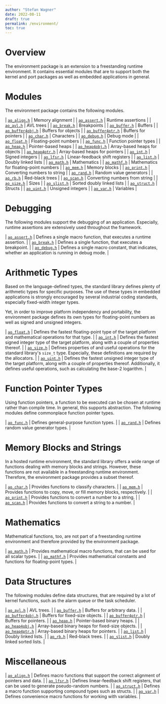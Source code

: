 ```yaml
---
author: "Stefan Wagner"
date: 2022-08-11
draft: true
permalink: /environment/
toc: true
---
```


# Overview

The environment package is an extension to a freestanding runtime environment. It contains essential modules that are to support both the kernel and port packages as well as embedded applications in general.

# Modules

The environment package contains the following modules.

| [`ao_align.h`](api/src/ao/ao_align.h.md) | Memory alignment |
| [`ao_assert.h`](api/src/ao/ao_assert.h.md) | Runtime assertions |
| [`ao_avl.h`](api/src/ao/ao_avl.h.md) | AVL trees |
| [`ao_break.h`](api/src/ao/ao_break.h.md) | Breakpoints |
| [`ao_buffer.h`](api/src/ao/ao_buffer.h.md) | Buffers |
| [`ao_buffer4obj.h`](api/src/ao/ao_buffer4obj.h.md) | Buffers for objects |
| [`ao_buffer4ptr.h`](api/src/ao/ao_buffer4ptr.h.md) | Buffers for pointers |
| [`ao_char.h`](api/src/ao/ao_char.h.md) | Characters |
| [`ao_debug.h`](api/src/ao/ao_debug.h.md) | Debug mode |
| [`ao_float.h`](api/src/ao/ao_float.h.md) | Floating-point numbers |
| [`ao_func.h`](api/src/ao/ao_func.h.md) | Function pointer types |
| [`ao_heap.h`](api/src/ao/ao_heap.h.md) | Pointer-based heaps |
| [`ao_heap4obj.h`](api/src/ao/ao_heap4obj.h.md) | Array-based heaps for objects |
| [`ao_heap4ptr.h`](api/src/ao/ao_heap4ptr.h.md) | Array-based heaps for pointers |
| [`ao_int.h`](api/src/ao/ao_int.h.md) | Signed integers |
| [`ao_lfsr.h`](api/src/ao/ao_lfsr.h.md) | Linear-feedback shift registers |
| [`ao_list.h`](api/src/ao/ao_list.h.md) | Doubly linked lists |
| [`ao_math.h`](api/src/ao/ao_math.h.md) | Mathematics |
| [`ao_mathf.h`](api/src/ao/ao_mathf.h.md) | Mathematics for floating-point numbers |
| [`ao_mem.h`](api/src/ao/ao_mem.h.md) | Memory blocks |
| [`ao_print.h`](api/src/ao/ao_print.h.md) | Converting numbers to string |
| [`ao_rand.h`](api/src/ao/ao_rand.h.md) | Random value generators |
| [`ao_rb.h`](api/src/ao/ao_rb.h.md) | Red-black trees |
| [`ao_scan.h`](api/src/ao/ao_scan.h.md) | Converting numbers from string |
| [`ao_size.h`](api/src/ao/ao_size.h.md) | Sizes |
| [`ao_slist.h`](api/src/ao/ao_slist.h.md) | Sorted doubly linked lists |
| [`ao_struct.h`](api/src/ao/ao_struct.h.md) | Structs |
| [`ao_uint.h`](api/src/ao/ao_uint.h.md) | Unsigned integers |
| [`ao_var.h`](api/src/ao/ao_var.h.md) | Variables |

# Debugging

The following modules support the debugging of an application. Especially, runtime assertions are extensively used throughout the framework.

| [`ao_assert.h`](api/src/ao/ao_assert.h.md) | Defines a single macro function, that executes a runtime assertion. |
| [`ao_break.h`](api/src/ao/ao_break.h.md) | Defines a single function, that executes a breakpoint. |
| [`ao_debug.h`](api/src/ao/ao_debug.h.md) | Defines a single macro constant, that indicates, whether an application is running in debug mode. |

# Arithmetic Types

Based on the language-defined types, the standard library defines plenty of arithmetic types for specific purposes. The use of these types in embedded applications is strongly encouraged by several industrial coding standards, especially fixed-width integer types.

Yet, in order to improve platform independency and portability, the environment package defines its own types for floating-point numbers as well as signed and unsigned integers.

| [`ao_float.h`](api/src/ao/ao_float.h.md) | Defines the fastest floating-point type of the target platform and mathematical operations for that type. |
| [`ao_int.h`](api/src/ao/ao_int.h.md) | Defines the fastest signed integer type of the target platform, along with a couple of properties thereof. |
| [`ao_size.h`](api/src/ao/ao_size.h.md) | Defines properties of and useful operations for the standard library's `size_t` type. Especially, these definitions are required by the allocators. |
| [`ao_uint.h`](api/src/ao/ao_uint.h.md) | Defines the fastest unsigned integer type of the target platform, along with a couple of properties thereof. Additionally, it defines useful operations, such as calculating the base-2 logarithm. |

# Function Pointer Types

Using function pointers, a function to be executed can be chosen at runtime rather than compile time. In general, this supports abstraction. The following modules define commonplace function pointer types.

| [`ao_func.h`](api/src/ao/ao_func.h.md) | Defines general-purpose function types. |
| [`ao_rand.h`](api/src/ao/ao_rand.h.md) | Defines random value generator types. |

# Memory Blocks and Strings

In a hosted runtime environment, the standard library offers a wide range of functions dealing with memory blocks and strings. However, these functions are not available in a freestanding runtime environment. Therefore, the environment package provides a subset thereof.

| [`ao_char.h`](api/src/ao/ao_char.h.md) | Provides functions to classify characters. |
| [`ao_mem.h`](api/src/ao/ao_mem.h.md) | Provides functions to copy, move, or fill memory blocks, respectively. |
| [`ao_print.h`](api/src/ao/ao_print.h.md) | Provides functions to convert a number to a string. |
| [`ao_scan.h`](api/src/ao/ao_scan.h.md) | Provides functions to convert a string to a number. |

# Mathematics

Mathematical functions, too, are not part of a freestanding runtime environment and therefore provided by the environment package.

| [`ao_math.h`](api/src/ao/ao_math.h.md) | Provides mathematical macro functions, that can be used for all scalar types. |
| [`ao_mathf.h`](api/src/ao/ao_mathf.h.md) | Provides mathematical constants and functions for floating-point types. |

# Data Structures

The following modules define data structures, that are required by a lot of kernel functions, such as the alarm queue or the task scheduler.

| [`ao_avl.h`](api/src/ao/ao_avl.h.md) | AVL trees. |
| [`ao_buffer.h`](api/src/ao/ao_buffer.h.md) | Buffers for arbitrary data. |
| [`ao_buffer4obj.h`](api/src/ao/ao_buffer4obj.h.md) | Buffers for fixed-size objects. |
| [`ao_buffer4ptr.h`](api/src/ao/ao_buffer4ptr.h.md) | Buffers for pointers. |
| [`ao_heap.h`](api/src/ao/ao_heap.h.md) | Pointer-based binary heaps. |
| [`ao_heap4obj.h`](api/src/ao/ao_heap4obj.h.md) | Array-based binary heaps for fixed-size objects. |
| [`ao_heap4ptr.h`](api/src/ao/ao_heap4ptr.h.md) | Array-based binary heaps for pointers. |
| [`ao_list.h`](api/src/ao/ao_list.h.md) | Doubly linked lists. |
| [`ao_rb.h`](api/src/ao/ao_rb.h.md) | Red-black trees. |
| [`ao_slist.h`](api/src/ao/ao_slist.h.md) | Doubly linked sorted lists. |

# Miscellaneous

| [`ao_align.h`](api/src/ao/ao_align.h.md) | Defines macro functions that support the correct alignment of pointers and data. |
| [`ao_lfsr.h`](api/src/ao/ao_lfsr.h.md) | Defines linear-feedback shift registers, that can be used to generate pseudo-random numbers. |
| [`ao_struct.h`](api/src/ao/ao_struct.h.md) | Defines a macro function supporting compound types such as structs. |
| [`ao_var.h`](api/src/ao/ao_var.h.md) | Defines convenience macro functions for working with variables. |
